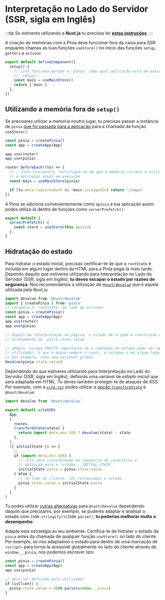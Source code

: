 # Interpretação no Lado do Servidor (SSR, sigla em Inglês)

:::tip
Se estiveres utilizando a **Nuxt.js** tu precisas ler [**estas instruções**](./nuxt.md).
:::

A criação de memórias com a Pinia deve funcionar fora da caixa para SSR enquanto chamas as tuas funções `useStore()` no inicio das funções `setup`, `getters` e `actions`:

```js
export default defineComponent({
  setup() {
    // isto funciona porque a `pinia` sabe qual aplicação está em execução dentro de
    // `setup()`
    const main = useMainStore()
    return { main }
  },
})
```

## Utilizando a memória fora de `setup()`

Se precisares utilizar a memória noutro lugar, tu precisas passar a instância de `pinia` [que foi passada para a aplicação](#instalar-a-extensão) para a chamada da função `useStore()`:

```js
const pinia = createPinia()
const app = createApp(App)

app.use(router)
app.use(pinia)

router.beforeEach((to) => {
  // ✅ Isto funcionará, certifique-se de que a memória correta é utilizada para
  // a aplicação atual em execução
  const main = useMainStore(pinia)

  if (to.meta.requiresAuth && !main.isLoggedIn) return '/login'
})
```

A Pinia se adiciona convenientemente como `$pinia` à tua aplicação assim podes utilizá-la dentro de funções como `serverPrefetch()`:

```js
export default {
  serverPrefetch() {
    const store = useStore(this.$pinia)
  },
}
```

## Hidratação do estado

Para hidratar o estado inicial, precisas certificar-te de que a `rootState` é incluída em algum lugar dentro da HTML para a Pinia pegá-la mais tarde. Dependo daquilo que estiveres utilizando para Interpretação no Lado do Servidor (SSR, sigla em Inglês), **tu deves escapar o estado por razões de segurança**. Nós recomendamos a utilização de [`@nuxt/devalue`](https://github.com/nuxt-contrib/devalue) que é aquela utilizada pela Nuxt.js:

```js
import devalue from '@nuxt/devalue'
import { createPinia } from 'pinia'
// recupera o `rootState` do lado do servidor
const pinia = createPinia()
const app = createApp(App)
app.use(router)
app.use(pinia)

// depois da interpretação da página, o estado de origem é construido e pode ser lido
// diretamente no `pinia.state.value`

// adapta, escapa (MUITO importante se o conteúdo do estado pode ser mudado pelo
// utilizador, o que é quase sempre o caso), e coloque-o em algum lugar na página,
// por exemplo, como uma variável global.
devalue(pinia.state.value)
```

Dependendo do que estiveres utilizando para Interpretação no Lado do Servidor (SSR, sigla em Inglês), definirás uma variável de _estado inicial_ que será adaptada em HTML. Tu deves também proteger-te de ataques de XSS. Por exemplo, com a [`vite-ssr`](https://github.com/frandiox/vite-ssr) podes utilizar a [opção `transformState`](https://github.com/frandiox/vite-ssr#state-serialization) e `@nuxt/devalue`:

```js
import devalue from '@nuxt/devalue'

export default viteSSR(
  App,
  {
    routes,
    transformState(state) {
      return import.meta.env.SSR ? devalue(state) : state
    },
  },
  ({ initialState }) => {
    // ...
    if (import.meta.env.SSR) {
      // isto será transformado em sequência de caracteres e 
      // definida para o `window.__INITIAL_STATE__`
      initialState.pinia = pinia.state.value
    } else {
      // no lado do cliente, nós restauramos o estado
      pinia.state.value = initialState.pinia
    }
  }
)
```

Tu podes utilizar [outras alternativas](https://github.com/nuxt-contrib/devalue#see-also) para `@nuxt/devalue` dependendo daquilo que precisares, por exemplo, se puderes adaptar e analisar o estado com `JSON.stringify()`/`JSON.parse()`, **tu poderias melhorar muito o desempenho**.

Adapte esta estratégia ao teu ambiente. Certifica-te de hidratar o estado da `pinia` antes da chamada de qualquer função `useStore()` no lado do cliente. Por exemplo, se nós adaptamos o estado para dentro de uma marcação de `<script>` para torná-la acessível globalmente no lado do cliente através de `window.__pinia`, nós podemos escrever isto:

```js
const pinia = createPinia()
const app = createApp(App)
app.use(pinia)

// deve ser definida pelo utilizador
if (isClient) {
  pinia.state.value = JSON.parse(window.__pinia)
}
```
